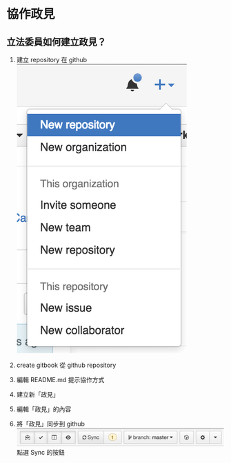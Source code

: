 # 協作政見

## 立法委員如何建立政見？

1. 建立 repository 在 github <br />
![New repository](readme_repository.png )

2. create gitbook 從 github repository
3. 編輯 README.md 提示協作方式
3. 建立新「政見」
4. 編輯「政見」的內容
5. 將「政見」同步到 github <br />
![Sync](readme_sync.png)
點選 Sync 的按鈕